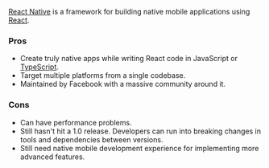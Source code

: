 [React Native](https://reactnative.dev) is a framework for building native mobile applications using [React]().

### Pros

- Create truly native apps while writing React code in JavaScript or [TypeScript]().
- Target multiple platforms from a single codebase.
- Maintained by Facebook with a massive community around it.

### Cons

- Can have performance problems.
- Still hasn't hit a 1.0 release. Developers can run into breaking changes in tools and dependencies between versions.
- Still need native mobile development experience for implementing more advanced features.
